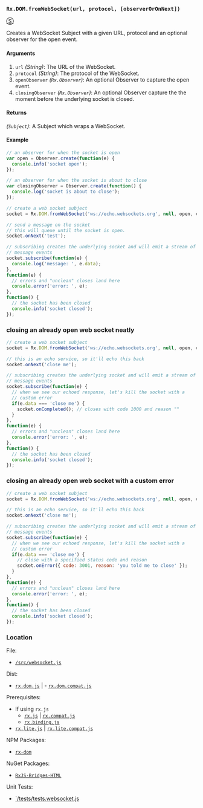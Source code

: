### `Rx.DOM.fromWebSocket(url, protocol, [observerOrOnNext])`
[&#x24C8;](https://github.com/Reactive-Extensions/RxJS-DOM/blob/master/src/websocket.js "View in source") 

Creates a WebSocket Subject with a given URL, protocol and an optional observer for the open event.

#### Arguments
1. `url` *(String)*: The URL of the WebSocket.
2. `protocol` *(String)*: The protocol of the WebSocket.
3. `openObserver` *(`Rx.Observer`)*: An optional Observer to capture the open event.
4. `closingObserver` *(`Rx.Observer`)*: An optional Observer capture the the moment before the underlying socket is closed.

#### Returns
*(`Subject`)*: A Subject which wraps a WebSocket.

#### Example
```js
// an observer for when the socket is open
var open = Observer.create(function(e) {
  console.info('socket open');
});

// an observer for when the socket is about to close
var closingObserver = Observer.create(function() {
  console.log('socket is about to close');
});

// create a web socket subject
socket = Rx.DOM.fromWebSocket('ws://echo.websockets.org', null, open, closingObserver);

// send a message on the socket
// this will queue until the socket is open.
socket.onNext('test');

// subscribing creates the underlying socket and will emit a stream of incoming
// message events
socket.subscribe(function(e) {
  console.log('message: ', e.data); 
},
function(e) {
  // errors and "unclean" closes land here
  console.error('error: ', e);
},
function() {
  // the socket has been closed
  console.info('socket closed');
});
```

### closing an already open web socket neatly
```js
// create a web socket subject
socket = Rx.DOM.fromWebSocket('ws://echo.websockets.org', null, open, closingObserver);

// this is an echo service, so it'll echo this back
socket.onNext('close me');

// subscribing creates the underlying socket and will emit a stream of incoming
// message events
socket.subscribe(function(e) {
  // when we see our echoed response, let's kill the socket with a
  // custom error
  if(e.data === 'close me') {
    socket.onCompleted(); // closes with code 1000 and reason ""
  } 
},
function(e) {
  // errors and "unclean" closes land here
  console.error('error: ', e);
},
function() {
  // the socket has been closed
  console.info('socket closed');
});

```

### closing an already open web socket with a custom error
```js
// create a web socket subject
socket = Rx.DOM.fromWebSocket('ws://echo.websockets.org', null, open, closingObserver);

// this is an echo service, so it'll echo this back
socket.onNext('close me');

// subscribing creates the underlying socket and will emit a stream of incoming
// message events
socket.subscribe(function(e) {
  // when we see our echoed response, let's kill the socket with a
  // custom error
  if(e.data === 'close me') {
    // close with a specified status code and reason
    socket.onError({ code: 3001, reason: 'you told me to close' });
  } 
},
function(e) {
  // errors and "unclean" closes land here
  console.error('error: ', e);
},
function() {
  // the socket has been closed
  console.info('socket closed');
});

```

### Location

File:
- [`/src/websocket.js`](https://github.com/Reactive-Extensions/RxJS-DOM/blob/master/src/websocket.js)

Dist:
- [`rx.dom.js`](https://github.com/Reactive-Extensions/RxJS-DOM/blob/master/dist/rx.dom.js) | - [`rx.dom.compat.js`](https://github.com/Reactive-Extensions/RxJS-DOM/blob/master/dist/rx.dom.compat.js)

Prerequisites:
- If using `rx.js`
  - [`rx.js`](https://github.com/Reactive-Extensions/RxJS/blob/master/dist/rx.js) | [`rx.compat.js`](https://github.com/Reactive-Extensions/RxJS/blob/master/dist/rx.compat.js)
  - [`rx.binding.js`](https://github.com/Reactive-Extensions/RxJS/blob/master/dist/rx.binding.js)
- [`rx.lite.js`](https://github.com/Reactive-Extensions/RxJS/blob/master/rx.lite.js) | [`rx.lite.compat.js`](https://github.com/Reactive-Extensions/RxJS/blob/master/rx.lite.compat.js)

NPM Packages:
- [`rx-dom`](https://preview.npmjs.com/package/rx-dom)

NuGet Packages:
- [`RxJS-Bridges-HTML`](http://www.nuget.org/packages/RxJS-Bridges-HTML/)

Unit Tests:
- [`/tests/tests.websocket.js](https://github.com/Reactive-Extensions/RxJS-DOM/blob/master/tests/tests.fromwebsocket.js)
